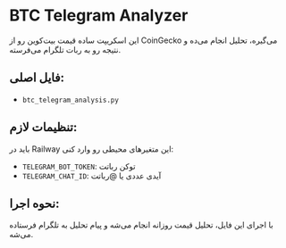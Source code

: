 # BTC Telegram Analyzer

این اسکریپت ساده قیمت بیت‌کوین رو از CoinGecko می‌گیره، تحلیل انجام می‌ده و نتیجه رو به ربات تلگرام می‌فرسته.

## فایل اصلی:
- `btc_telegram_analysis.py`

## تنظیمات لازم:
باید در Railway این متغیرهای محیطی رو وارد کنی:

- `TELEGRAM_BOT_TOKEN`: توکن رباتت
- `TELEGRAM_CHAT_ID`: آیدی عددی یا @رباتت

## نحوه اجرا:
با اجرای این فایل، تحلیل قیمت روزانه انجام می‌شه و پیام تحلیل به تلگرام فرستاده می‌شه.
